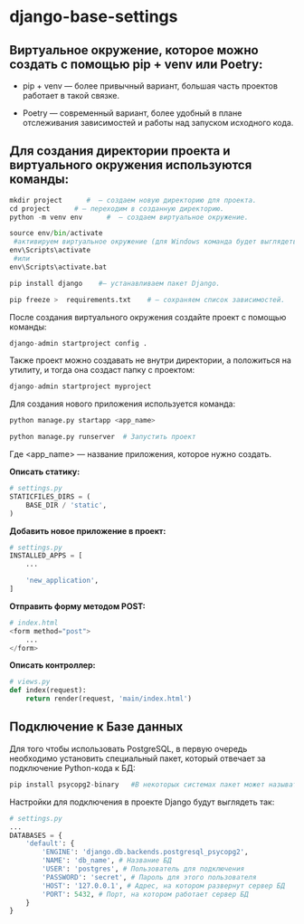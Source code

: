# django-base-settings

Виртуальное окружение, которое можно создать с помощью pip + venv или Poetry:
----

* pip + venv — более привычный вариант, большая часть проектов работает в такой связке.
 
* Poetry — современный вариант, более удобный в плане отслеживания зависимостей и работы над запуском исходного кода.
 

Для создания директории проекта и виртуального окружения используются команды:
----

```python
mkdir project      #  — создаем новую директорию для проекта.
cd project      # — переходим в созданную директорию.
python -m venv env      #  — создаем виртуальное окружение.

source env/bin/activate
 #активируем виртуальное окружение (для Windows команда будет выглядеть 
env\Scripts\activate
 #или 
env\Scripts\activate.bat

pip install django    #— устанавливаем пакет Django.

pip freeze >  requirements.txt    # — сохраняем список зависимостей.
```

После создания виртуального окружения создайте проект с помощью команды:

```python
django-admin startproject config .
```

Также проект можно создавать не внутри директории, а положиться на утилиту, и тогда она создаст папку с проектом:

```python
django-admin startproject myproject
```

Для создания нового приложения используется команда:

```python
python manage.py startapp <app_name>

python manage.py runserver  # Запустить проект
```

Где 
<app_name> — название приложения, которое нужно создать.



**Описать статику:**
```python
# settings.py
STATICFILES_DIRS = (
    BASE_DIR / 'static',
)
```

**Добавить новое приложение в проект:**
```python
# settings.py
INSTALLED_APPS = [
    ...

    'new_application',
]
```


**Отправить форму методом POST:**
```python
# index.html
<form method="post">
	...
</form>
```

**Описать контроллер:**
```python
# views.py
def index(request):
    return render(request, 'main/index.html')
```



Подключение к Базе данных
----
Для того чтобы использовать PostgreSQL, в первую очередь необходимо установить специальный пакет, который отвечает за подключение Python-кода к БД:
```python
pip install psycopg2-binary   #В некоторых системах пакет может называться psycopg2
```



Настройки для подключения в проекте Django будут выглядеть так:
```python
# settings.py
...
DATABASES = {
    'default': {
        'ENGINE': 'django.db.backends.postgresql_psycopg2',
        'NAME': 'db_name', # Название БД
        'USER': 'postgres', # Пользователь для подключения
        'PASSWORD': 'secret', # Пароль для этого пользователя
        'HOST': '127.0.0.1', # Адрес, на котором развернут сервер БД
        'PORT': 5432, # Порт, на котором работает сервер БД
    }
}
```
